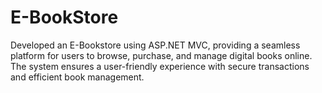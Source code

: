 # E-BookStore
Developed an E-Bookstore using ASP.NET MVC, providing a seamless platform for users to browse, purchase, and manage digital books online. The system ensures a user-friendly experience with secure transactions and efficient book management.
